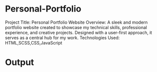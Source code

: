 # Personal-Portfolio

Project Title: Personal Portfolio Website
Overview: A sleek and modern portfolio website created to showcase my technical skills, professional experience, and creative projects. Designed with a user-first approach, it serves as a central hub for my work.
Technologies Used: HTML,SCSS,CSS,JavaScript



# Output
